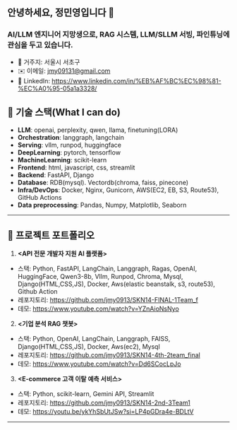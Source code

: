 ## 안녕하세요, **정민영**입니다 👋

### **AI/LLM 엔지니어** 지망생으로, RAG 시스템, LLM/SLLM 서빙, 파인튜닝에 관심을 두고 있습니다.

- 📍 거주지: 서울시 서초구
- ✉️ 이메일: <jmy09131@gmail.com>
- 💼 LinkedIn: <https://www.linkedin.com/in/%EB%AF%BC%EC%98%81-%EC%A0%95-05a1a3328/>

## 🔎 기술 스택(What I can do)
- **LLM**: openai, perplexity, qwen, llama, finetuning(LORA)
- **Orchestration**: langgraph, langchain
- **Serving**: vllm, runpod, huggingface
- **DeepLearning**: pytorch, tensorflow
- **MachineLearning**: scikit-learn
- **Frontend**: html, javascript, css, streamlit
- **Backend**: FastAPI, Django
- **Database**: RDB(mysql). Vectordb(chroma, faiss, pinecone)
- **Infra/DevOps**: Docker, Nginx, Gunicorn, AWS(EC2, EB, S3, Route53), GitHub Actions
- **Data preprocessing**: Pandas, Numpy, Matplotlib, Seaborn

---

## 🚀 프로젝트 포트폴리오

1) **<API 전문 개발자 지원 AI 플랫폼>**  
- 스택: Python, FastAPI, LangChain, Langgraph, Ragas, OpenAI, HuggingFace, Qwen3-8b, Vllm, Runpod, Chroma, Mysql, Django(HTML,CSS,JS), Docker, Aws(elastic beanstalk, s3, route53), Github Action
- 레포지토리: https://github.com/jmy0913/SKN14-FINAL-1Team_f
- 데모: https://www.youtube.com/watch?v=YZnAioNsNyo

2) **<기업 분석 RAG 챗봇>**  
- 스택: Python, OpenAI, LangChain, Langgraph, FAISS, Django(HTML,CSS,JS), Docker, Aws(ec2), Mysql
- 레포지토리: <https://github.com/jmy0913/SKN14-4th-2team_final>
- 데모: <https://www.youtube.com/watch?v=Dd6SCocLpJo> 

3) **<E-commerce 고객 이탈 예측 서비스>** 
- 스택: Python, scikit-learn, Gemini API, Streamlit
- 레포지토리: <https://github.com/jmy0913/SKN14-2nd-3Team1>
- 데모: <https://youtu.be/ykYhSbUtJSw?si=LP4pGDra4e-BDLtV>

---


